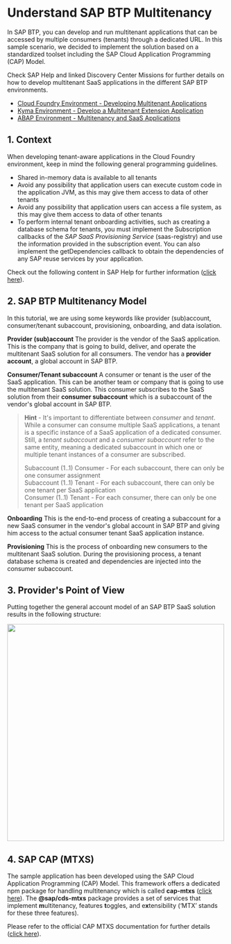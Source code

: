 # Understand SAP BTP Multitenancy

In SAP BTP, you can develop and run multitenant applications that can be accessed by multiple consumers (tenants) through a dedicated URL. In this sample scenario, we decided to implement the solution based on a standardized toolset including the SAP Cloud Application Programming (CAP) Model.

Check SAP Help and linked Discovery Center Missions for further details on how to develop multitenant SaaS applications in the different SAP BTP environments. 

* [Cloud Foundry Environment - Developing Multitenant Applications](https://help.sap.com/docs/BTP/65de2977205c403bbc107264b8eccf4b/5e8a2b74e4f2442b8257c850ed912f48.html?locale=en-US)
* [Kyma Environment - Develop a Multitenant Extension Application](https://discovery-center.cloud.sap/missiondetail/3683/3726/)
* [ABAP Environment - Multitenancy and SaaS Applications](https://help.sap.com/docs/BTP/65de2977205c403bbc107264b8eccf4b/81659c0f5a2b4ca0999329b5b6c60548.html?locale=en-US)


## 1. Context
When developing tenant-aware applications in the Cloud Foundry environment, keep in mind the following general programming guidelines.

- Shared in-memory data is available to all tenants
- Avoid any possibility that application users can execute custom code in the application JVM, as this may give them access to data of other tenants
- Avoid any possibility that application users can access a file system, as this may give them access to data of other tenants
- To perform internal tenant onboarding activities, such as creating a database schema for tenants, you must implement the Subscription callbacks of the *SAP SaaS Provisioning Service* (saas-registry) and use the information provided in the subscription event. You can also implement the getDependencies callback to obtain the dependencies of any SAP reuse services by your application. 

Check out the following content in SAP Help for further information ([click here](https://help.sap.com/products/BTP/65de2977205c403bbc107264b8eccf4b/ff540477f5404e3da2a8ce23dcee602a.html)).


## 2. SAP BTP Multitenancy Model

In this tutorial, we are using some keywords like provider (sub)account, consumer/tenant subaccount, provisioning, onboarding, and data isolation. 

**Provider (sub)account** 
The provider is the vendor of the SaaS application. This is the company that is going to build, deliver, and operate the multitenant SaaS solution for all consumers. The vendor has a **provider account**, a global account in SAP BTP.

**Consumer/Tenant subaccount** 
A consumer or tenant is the user of the SaaS application. This can be another team or company that is going to use the multitenant SaaS solution. This consumer subscribes to the SaaS solution from their **consumer subaccount** which is a subaccount of the vendor's global account in SAP BTP.

> **Hint** - It's important to differentiate between *consumer* and *tenant*. While a consumer can consume multiple SaaS applications, a tenant is a specific instance of a SaaS application of a dedicated consumer. Still, a *tenant subaccount* and a *consumer subaccount* refer to the same entity, meaning a dedicated subaccount in which one or multiple tenant instances of a consumer are subscribed. 
> 
>Subaccount (1..1) Consumer - For each subaccount, there can only be one consumer assignment<br>
>Subaccount (1..1) Tenant - For each subaccount, there can only be one tenant per SaaS application<br>
>Consumer (1..1) Tenant - For each consumer, there can only be one tenant per SaaS application<br>

**Onboarding**
This is the end-to-end process of creating a subaccount for a new SaaS consumer in the vendor's global account in SAP BTP and giving him access to the actual consumer tenant SaaS application instance. 

**Provisioning** 
This is the process of onboarding new consumers to the multitenant SaaS solution. During the provisioning process, a tenant database schema is created and dependencies are injected into the consumer subaccount.


## 3. Provider's Point of View

Putting together the general account model of an SAP BTP SaaS solution results in the following structure:

[<img src="./images/account-model.png" width="500" />](./images/account-model.png?raw=true)


## 4. SAP CAP (MTXS)

The sample application has been developed using the SAP Cloud Application Programming (CAP) Model. This framework offers a dedicated npm package for handling multitenancy which is called **cap-mtxs** ([click here](https://www.npmjs.com/package/@sap/cds-mtxs)). The **@sap/cds-mtxs** package provides a set of services that implement **m**ultitenancy, features **t**oggles, and e**x**tensibility (‘MTX’ stands for these three features). 

Please refer to the official CAP MTXS documentation for further details ([click here](https://cap.cloud.sap/docs/guides/multitenancy/mtxs)).
